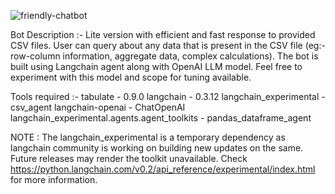 ![friendly-chatbot](https://github.com/user-attachments/assets/e334e9dd-31bc-4cc7-bb59-0ad53f2740ab)

Bot Description :-
Lite version with efficient and fast response to provided CSV files. User can query about any data that is present in the CSV file (eg:- row-column information, aggregate data, complex calculations). The bot is built using Langchain agent along with OpenAI LLM model. Feel free to experiment with this model and scope for tuning available.


Tools required :-
tabulate - 0.9.0
langchain - 0.3.12
langchain_experimental - csv_agent
langchain-openai - ChatOpenAI
langchain_experimental.agents.agent_toolkits - pandas_dataframe_agent


NOTE : The langchain_experimental is a temporary dependency as langchain community is working on building new updates on the same. Future releases may render the toolkit unavailable. Check https://python.langchain.com/v0.2/api_reference/experimental/index.html for more information.
